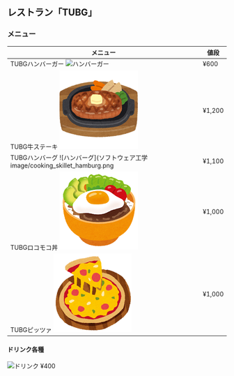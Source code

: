 ## レストラン「TUBG」
### メニュー
|メニュー|値段|
|-|-|
|TUBGハンバーガー ![ハンバーガー](ソフトウェア工学image/food-hamburger.png)|¥600|
|TUBG牛ステーキ ![ステーキ](ソフトウェア工学image/food_beefsteak.png)|¥1,200|
|TUBGハンバーグ ![ハンバーグ](ソフトウェア工学image/cooking_skillet_hamburg.png|¥1,100|
|TUBGロコモコ丼 ![ロコモコ丼](ソフトウェア工学image/food_locomoco_don.png)|¥1,000|
|TUBGピッツァ ![本格ピッツア](ソフトウェア工学image/food_pizza.png)|¥1,000|

#### ドリンク各種
![ドリンク](ソフトウェア工学image/thumbnail_coffee.png)
¥400
